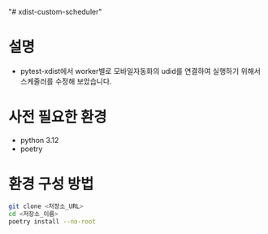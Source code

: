 "# xdist-custom-scheduler" 

# 설명
- pytest-xdist에서 worker별로 모바일자동화의 udid를 연결하여 실행하기 위해서 스케줄러를 수정해 보았습니다.

# 사전 필요한 환경
- python 3.12
- poetry

# 환경 구성 방법
```bash
git clone <저장소_URL>
cd <저장소_이름>
poetry install --no-root
```